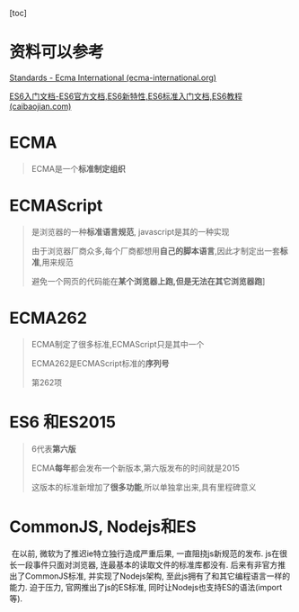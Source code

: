 [toc]

# 资料可以参考

[Standards - Ecma International (ecma-international.org)](https://www.ecma-international.org/publications-and-standards/standards/)

[ES6入门文档-ES6官方文档,ES6新特性,ES6标准入门文档,ES6教程 (caibaojian.com)](http://caibaojian.com/es6/)

# ECMA

> ECMA是一个**标准制定组织**



# ECMAScript

> 是浏览器的一种**标准语言规范**, javascript是其的一种实现
>
> 由于浏览器厂商众多,每个厂商都想用**自己的脚本语言**,因此才制定出一套**标准**,用来规范
>
> 避免一个网页的代码能在**某个浏览器上跑,但是无法在其它浏览器跑**]



# ECMA262

> ECMA制定了很多标准,ECMAScript只是其中一个
>
> ECMA262是ECMAScript标准的**序列号**
>
> 第262项



# ES6 和ES2015

> 6代表**第六版**
>
> ECMA**每年**都会发布一个新版本,第六版发布的时间就是2015
>
> 这版本的标准新增加了**很多功能**,所以单独拿出来,具有里程碑意义



# CommonJS, Nodejs和ES

​	在以前, 微软为了推迟ie特立独行造成严重后果, 一直阻挠js新规范的发布. js在很长一段事件只面对浏览器, 连最基本的读取文件的标准库都没有. 后来有非官方推出了CommonJS标准, 并实现了Nodejs架构, 至此js拥有了和其它编程语言一样的能力. 迫于压力, 官网推出了js的ES标准, 同时让Nodejs也支持ES的语法(import等).